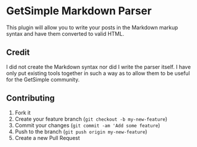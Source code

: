 # GetSimple Markdown Parser

This plugin will allow you to write your posts in the Markdown markup syntax and have them converted to valid HTML.

## Credit
I did not create the Markdown syntax nor did I write the parser itself. I have only put existing tools together in such a way as to allow them to be useful for the GetSimple community.

## Contributing

1. Fork it
2. Create your feature branch (`git checkout -b my-new-feature`)
3. Commit your changes (`git commit -am 'Add some feature`)
4. Push to the branch (`git push origin my-new-feature`)
5. Create a new Pull Request
